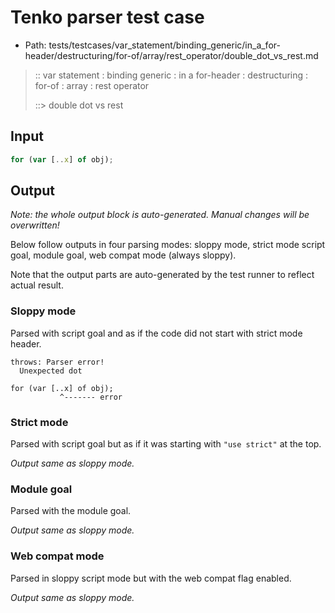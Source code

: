 # Tenko parser test case

- Path: tests/testcases/var_statement/binding_generic/in_a_for-header/destructuring/for-of/array/rest_operator/double_dot_vs_rest.md

> :: var statement : binding generic : in a for-header : destructuring : for-of : array : rest operator
>
> ::> double dot vs rest

## Input

`````js
for (var [..x] of obj);
`````

## Output

_Note: the whole output block is auto-generated. Manual changes will be overwritten!_

Below follow outputs in four parsing modes: sloppy mode, strict mode script goal, module goal, web compat mode (always sloppy).

Note that the output parts are auto-generated by the test runner to reflect actual result.

### Sloppy mode

Parsed with script goal and as if the code did not start with strict mode header.

`````
throws: Parser error!
  Unexpected dot

for (var [..x] of obj);
           ^------- error
`````

### Strict mode

Parsed with script goal but as if it was starting with `"use strict"` at the top.

_Output same as sloppy mode._

### Module goal

Parsed with the module goal.

_Output same as sloppy mode._

### Web compat mode

Parsed in sloppy script mode but with the web compat flag enabled.

_Output same as sloppy mode._
